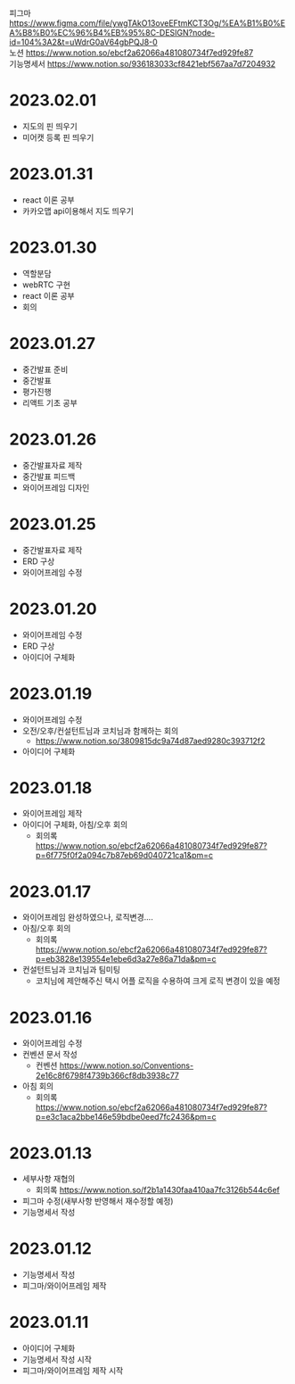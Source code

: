 피그마 https://www.figma.com/file/ywgTAkO13oveEFtmKCT3Og/%EA%B1%B0%EA%B8%B0%EC%96%B4%EB%95%8C-DESIGN?node-id=104%3A2&t=uWdrG0aV64gbPQJ8-0   
노션 https://www.notion.so/ebcf2a62066a481080734f7ed929fe87  
기능명세서 https://www.notion.so/936183033cf8421ebf567aa7d7204932

# 2023.02.01
- 지도의 핀 띄우기
- 미어캣 등록 핀 띄우기

# 2023.01.31
- react 이론 공부
- 카카오맵 api이용해서 지도 띄우기

# 2023.01.30
- 역할분담
- webRTC 구현 
- react 이론 공부
- 회의

# 2023.01.27
- 중간발표 준비
- 중간발표
- 평가진행
- 리액트 기초 공부

# 2023.01.26
- 중간발표자료 제작
- 중간발표 피드백
- 와이어프레임 디자인

# 2023.01.25
- 중간발표자료 제작
- ERD 구상
- 와이어프레임 수정

# 2023.01.20
- 와이어프레임 수정
- ERD 구상
- 아이디어 구체화

# 2023.01.19
- 와이어프레임 수정
- 오전/오후/컨설턴트님과 코치님과 함께하는 회의
  - https://www.notion.so/3809815dc9a74d87aed9280c393712f2
- 아이디어 구체화

# 2023.01.18
- 와이어프레임 제작
- 아이디어 구체화, 아침/오후 회의
  - 회의록 https://www.notion.so/ebcf2a62066a481080734f7ed929fe87?p=6f775f0f2a094c7b87eb69d040721ca1&pm=c

# 2023.01.17
- 와이어프레임 완성하였으나, 로직변경....
- 아침/오후 회의
  - 회의록 https://www.notion.so/ebcf2a62066a481080734f7ed929fe87?p=eb3828e139554e1ebe6d3a27e86a71da&pm=c
- 컨설턴트님과 코치님과 팀미팅
  - 코치님에 제안해주신 택시 어플 로직을 수용하여 크게 로직 변경이 있을 예정

# 2023.01.16
- 와이어프레임 수정
- 컨벤션 문서 작성
  - 컨벤션 https://www.notion.so/Conventions-2e16c8f6798f4739b366cf8db3938c77
- 아침 회의
  - 회의록 https://www.notion.so/ebcf2a62066a481080734f7ed929fe87?p=e3c1aca2bbe146e59bdbe0eed7fc2436&pm=c


# 2023.01.13
- 세부사항 재협의
  - 회의록 https://www.notion.so/f2b1a1430faa410aa7fc3126b544c6ef
- 피그마 수정(새부사항 반영해서 재수정할 예정)
- 기능명세서 작성

# 2023.01.12
- 기능명세서 작성
- 피그마/와이어프레임 제작

# 2023.01.11
- 아이디어 구체화
- 기능명세서 작성 시작
- 피그마/와이어프레임 제작 시작

